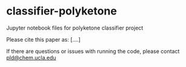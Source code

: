 # classifier-polyketone
Jupyter notebook files for polyketone classifier project

Please cite this paper as:
[....]

If there are questions or issues with running the code, please contact pld@chem.ucla.edu
